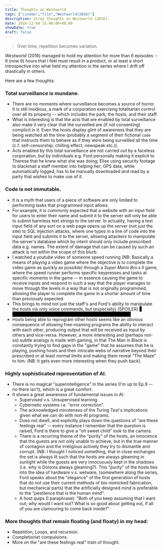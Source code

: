 ```yaml
---
title: Thoughts on Westworld
tags: ["cinema","film","Westworld(2016)"]
description: Stray thoughts on Westworld (2016).
date: 2016-12-04 15:00:00+08:00
showDate: true
draft: false
---
```


> Over time, repetition becomes variation.

_Westworld_ (2016) managed to hold my attention for more than 6 episodes -- 6 (now 9) hours that I feel must result in a product, or at least a short introspective into what held my attention in the series where I drift off drastically in others.

Here are a few thoughts:

### Total surveillance is mundane.

* There are no moments where surveillance becomes a source of horror. It is still insidious, a mark of a corporation exercising totalitarian control over all its property -- which includes the park, the hosts, and their staff.
* What is interesting is that the acts that are enabled by total surveillance also make it very clear that the surveilled are (if not consenting) complicit in it. Even the hosts display glint of awareness that they are being watched all the time (probably a segment of their fictional `code` that instructs them to behave as if they were being surveilled all the time (c.f. self-censorship; chilling effect; newspeak etc.)).
* Acts enabled by this total surveillance are not carried out by a faceless corporation, but by individuals e.g. Ford personally making it explicit to Therese that he knew what she was doing; Elise using security footage to blackmail a staff member into helping her; GPS data, while automatically logged, has to be manually downloaded and read by a party that wishes to make use of it.

### Code is not immutable.

* It is a myth that users of a piece of software are only limited to performing tasks that programmed input allows.
* For example, it is commonly expected that a website with an input field for users to enter their name and submit it to the server will only be able to submit harmless text strings to the server. In actuality, having a text input field of any sort on a web page opens up the server (not just the site) to SQL injection attacks, where one types in a line of code into the input field and submits it to the server, allowing attackers to manipulate the server's database which by intent should only include prescribed data e.g. names. The extent of damage that can be caused by such an attack is not within the scope of this blurb.
* I watched a youtube video of someone speed running (NB: Basically a means of playing a video game where the objective is to complete the video game as quickly as possible) through a _Super Mario Bro.s II_ game, where the speed runner performs specific keypresses and tasks at specific moments in the game -- in essence causing the game to receive inputs and respond in such a way that the player manages to move through the levels in a way that is not originally programmed, allowing the player to complete the game in a shorter amount of time than previously expected.
* This brings to mind not just the staff's and Ford's ability to manipulate the hosts via only voice commands, but (especially) (SPOILER) <span style="background:black; color:black">a particular host's ability to do the same thing to other hosts.</span>
* Hosts being able to reprogram other hosts seems like an obvious consequence of allowing free-roaming programs the ability to interact with each other, producing output that will be received as input by others and vice-versa. However, a more interesting and (perhaps not-so) subtle analogy is made with gaming, in that The Man in Black is constantly trying to find gaps in the "game" that he assumes that he is playing, pushing hosts and their intricate webs of narrative beyond their prescribed or at least normal limits and making them reveal "The Maze" to him. (NB: It gets even more interesting when they push back).

### Highly sophisticated representation of AI.

* There is no magical "superintelligence" in the series (I'm up to Ep.9 -- no there isn't), which is a great comfort.
* It shows a great awareness of fundamental issues in AI:
	* Supervised v.s. Unsupervised learning.
	* Cybernetic systems i.e. "error correction".
	* The acknowledged minuteness of the Turing Test's implications given what we can do with non-AI programs.
	* Does not dwell, and explicitly plays down the questions of "are these feelings real" -- every instance I remember that the question is raised, Ford is there to give a "oh sweet child" look to the camera.
	* There is a recurring theme of the "purity" of the hosts, an innocence that the guests are not only unable to achieve, but in the true manner of contagion and the irreligious actively they try to dismantle and corrupt. (NB: I thought I noticed something, that in close exchanges the set is always lit such that the hosts are always gleaming in sunlight while the guests are very innocuously kept in the shadows (i.e. why is Dolores always gleaming?). This "purity" of the hosts ties into the idea of hardware v.s. wetware, (somewhere along the series, Ford speaks about the "elegance" of the first generation of hosts that do not use their current methods of bio-mimicked fabrication, but mechanical parts) that the artificially designed mind is preferable to the "pestilence that is the human mind".
	* A host quips (I paraphrase): "Both of you keep assuming that I want out; why would I want out? What is so good about getting out, if all of you are clamouring to come back inside?"

### More thoughts that remain floating (and floaty) in my head:

* Repetition, Loops, and recursion.
* Completionist compulsions.
* More on the "are these feelings real" train of thought.
